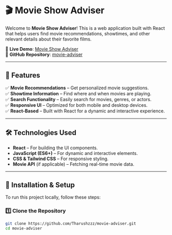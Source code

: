 # 🎬 Movie Show Adviser

Welcome to **Movie Show Adviser**! This is a web application built with React that helps users find movie recommendations, showtimes, and other relevant details about their favorite films.

🚀 **Live Demo**: [Movie Show Adviser](https://movie-show-adviser.netlify.app/)  
📂 **GitHub Repository**: [movie-adviser](https://github.com/Tharushzzz/movie-adviser)

---

## 📌 Features

✅ **Movie Recommendations** – Get personalized movie suggestions.  
✅ **Showtime Information** – Find where and when movies are playing.  
✅ **Search Functionality** – Easily search for movies, genres, or actors.  
✅ **Responsive UI** – Optimized for both mobile and desktop devices.  
✅ **React-Based** – Built with React for a dynamic and interactive experience.  

---

## 🛠️ Technologies Used

- **React** – For building the UI components.
- **JavaScript (ES6+)** – For dynamic and interactive elements.
- **CSS & Tailwind CSS** – For responsive styling.
- **Movie API** (if applicable) – Fetching real-time movie data.

---

## 🚀 Installation & Setup

To run this project locally, follow these steps:

### 1️⃣ Clone the Repository
```bash
git clone https://github.com/Tharushzzz/movie-adviser.git
cd movie-adviser





